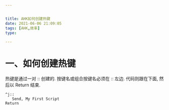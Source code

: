 ```yaml
---


title: AHK如何创建热键
date: 2021-06-06 21:09:05
tags: [AHK,效率]
type:

---
```



# 一、如何创建热键

热键是通过一对 :: 创建的. 按键名或组合按键名必须在 :: 左边. 代码则跟在下面, 然后以 Return 结束.

```ahk
^j::
   Send, My First Script
Return
```
